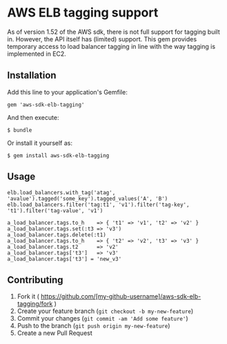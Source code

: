 # AWS ELB tagging support

As of version 1.52 of the AWS sdk, there is not full support for tagging
built in.  However, the API itself has (limited) support.  This gem
provides temporary access to load balancer tagging in line with the way
tagging is implemented in EC2.

## Installation

Add this line to your application's Gemfile:

    gem 'aws-sdk-elb-tagging'

And then execute:

    $ bundle

Or install it yourself as:

    $ gem install aws-sdk-elb-tagging

## Usage

    elb.load_balancers.with_tag('atag', 'avalue').tagged('some_key').tagged_values('A', 'B')
    elb.load_balancers.filter('tag:t1', 'v1').filter('tag-key', 't1').filter('tag-value', 'v1')

    a_load_balancer.tags.to_h    => { 't1' => 'v1', 't2' => 'v2' }
    a_load_balancer.tags.set(:t3 => 'v3')
    a_load_balancer.tags.delete(:t1)
    a_load_balancer.tags.to_h    => { 't2' => 'v2', 't3' => 'v3' }
    a_load_balancer.tags.t2      => 'v2'
    a_load_balancer.tags['t3']   => 'v3'
    a_load_balancer.tags['t3'] = 'new_v3'

## Contributing

1. Fork it ( https://github.com/[my-github-username]/aws-sdk-elb-tagging/fork )
2. Create your feature branch (`git checkout -b my-new-feature`)
3. Commit your changes (`git commit -am 'Add some feature'`)
4. Push to the branch (`git push origin my-new-feature`)
5. Create a new Pull Request
